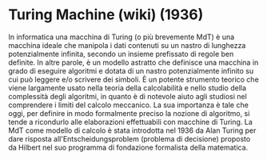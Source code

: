 # Turing Machine (wiki) (1936)
In informatica una macchina di Turing (o più brevemente MdT) è una macchina ideale che manipola i dati contenuti su un nastro di lunghezza potenzialmente infinita, secondo un insieme prefissato di regole ben definite. In altre parole, è un modello astratto che definisce una macchina in grado di eseguire algoritmi e dotata di un nastro potenzialmente infinito su cui può leggere e/o scrivere dei simboli.
È un potente strumento teorico che viene largamente usato nella teoria della calcolabilità e nello studio della complessità degli algoritmi, in quanto è di notevole aiuto agli studiosi nel comprendere i limiti del calcolo meccanico. La sua importanza è tale che oggi, per definire in modo formalmente preciso la nozione di algoritmo, si tende a ricondurlo alle elaborazioni effettuabili con macchine di Turing.
La MdT come modello di calcolo è stata introdotta nel 1936 da Alan Turing per dare risposta all'Entscheidungsproblem (problema di decisione) proposto da Hilbert nel suo programma di fondazione formalista della matematica.